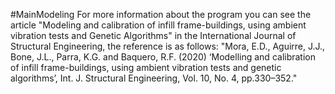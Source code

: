 #MainModeling
For more information about the program you can see the article 
"Modeling and calibration of infill frame-buildings, using ambient 
vibration tests and Genetic Algorithms" in the International Journal 
of Structural Engineering, the reference is as follows:
"Mora, E.D., Aguirre, J.J.,
Bone, J.L., Parra, K.G. and Baquero, R.F. (2020) ‘Modelling and calibration of
infill frame-buildings, using ambient vibration tests and genetic algorithms’,
Int. J. Structural Engineering, Vol. 10, No. 4, pp.330–352."